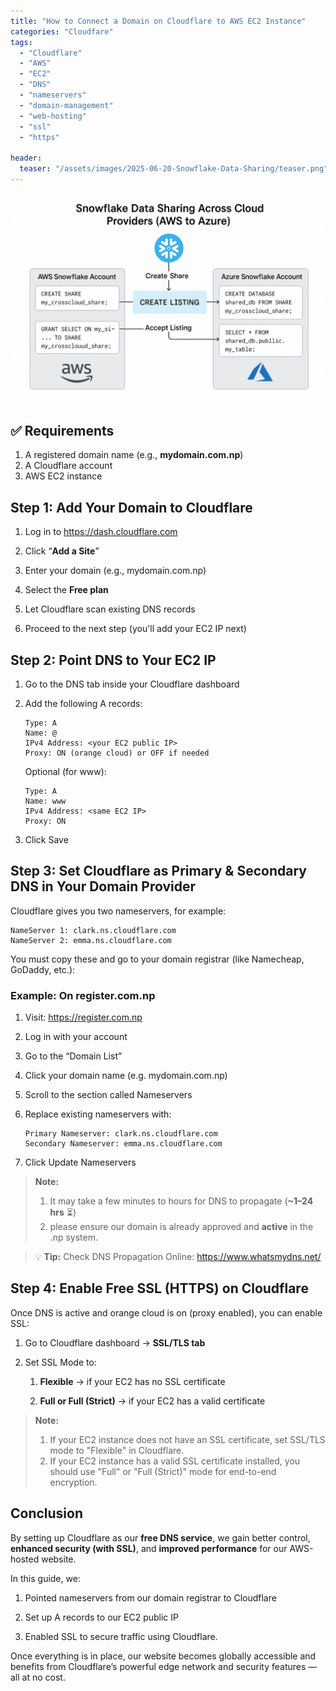```yaml
---
title: "How to Connect a Domain on Cloudflare to AWS EC2 Instance"
categories: "Cloudfare"
tags:
  - "Cloudflare"
  - "AWS"
  - "EC2"
  - "DNS"
  - "nameservers"
  - "domain-management"
  - "web-hosting"
  - "ssl"
  - "https"

header:
  teaser: "/assets/images/2025-06-20-Snowflake-Data-Sharing/teaser.png"
---
```

![Cover Page](/assets/images/2025-06-20-Snowflake-Data-Sharing/cover.png)

## ✅ Requirements
1. A registered domain name (e.g., **mydomain.com.np**)
2. A Cloudflare account
3. AWS EC2 instance

## Step 1: Add Your Domain to Cloudflare

1. Log in to https://dash.cloudflare.com

2. Click “**Add a Site**”

3. Enter your domain (e.g., mydomain.com.np)

4. Select the **Free plan**

5. Let Cloudflare scan existing DNS records

6. Proceed to the next step (you'll add your EC2 IP next)

## Step 2: Point DNS to Your EC2 IP
1. Go to the DNS tab inside your Cloudflare dashboard

2. Add the following A records:

    ```
    Type: A
    Name: @
    IPv4 Address: <your EC2 public IP>
    Proxy: ON (orange cloud) or OFF if needed
    ```
    
    Optional (for www):
    
    ```
    Type: A
    Name: www
    IPv4 Address: <same EC2 IP>
    Proxy: ON
    ```
3. Click Save

## Step 3: Set Cloudflare as Primary & Secondary DNS in Your Domain Provider
Cloudflare gives you two nameservers, for example:
```
NameServer 1: clark.ns.cloudflare.com  
NameServer 2: emma.ns.cloudflare.com 
```
You must copy these and go to your domain registrar (like Namecheap, GoDaddy, etc.):

### Example: On register.com.np

1. Visit: https://register.com.np

2. Log in with your account

3. Go to the “Domain List”

4. Click your domain name (e.g. mydomain.com.np)

5. Scroll to the section called Nameservers

6. Replace existing nameservers with:

    ```
    Primary Nameserver: clark.ns.cloudflare.com
    Secondary Nameserver: emma.ns.cloudflare.com
    ```

7. Click Update Nameservers

> **Note:** 
> 1. It may take a few minutes to hours for DNS to propagate (**~1–24 hrs** ⏳)  
> 2. please ensure our domain is already approved and **active** in the .np system.

>💡 **Tip:** Check DNS Propagation Online: https://www.whatsmydns.net/


## Step 4: Enable Free SSL (HTTPS) on Cloudflare
Once DNS is active and orange cloud is on (proxy enabled), you can enable SSL:

1. Go to Cloudflare dashboard → **SSL/TLS tab**

2. Set SSL Mode to:

    1. **Flexible** → if your EC2 has no SSL certificate

    2. **Full or Full (Strict)** → if your EC2 has a valid certificate

> **Note:**
> 1. If your EC2 instance does not have an SSL certificate, set SSL/TLS mode to "Flexible" in Cloudflare.
> 2. If your EC2 instance has a valid SSL certificate installed, you should use "Full" or "Full (Strict)" mode for end-to-end encryption.

## Conclusion
By setting up Cloudflare as our **free DNS service**, we gain better control, **enhanced security (with SSL)**, and **improved performance** for our AWS-hosted website.

In this guide, we:
1. Pointed nameservers from our domain registrar to Cloudflare

2. Set up A records to our EC2 public IP

3. Enabled SSL to secure traffic using Cloudflare.

Once everything is in place, our website becomes globally accessible and benefits from Cloudflare’s powerful edge network and security features — all at no cost.
